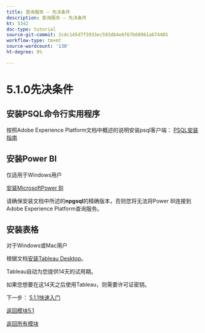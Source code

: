 ```yaml
---
title: 查询服务 — 先决条件
description: 查询服务 — 先决条件
kt: 5342
doc-type: tutorial
source-git-commit: 2cdc145d7f3933ec593db4e6f67b60961a674405
workflow-type: tm+mt
source-wordcount: '130'
ht-degree: 0%

---
```


# 5.1.0先决条件

## 安装PSQL命令行实用程序

按照Adobe Experience Platform文档中概述的说明安装psql客户端：
[PSQL安装指南](https://experienceleague.adobe.com/docs/experience-platform/query/clients/psql.html)

## 安装Power BI

仅适用于Windows用户

[安装MicrosoftPower BI](https://experienceleague.adobe.com/docs/experience-platform/query/clients/power-bi.html)

请确保安装文档中所述的&#x200B;**npgsql**&#x200B;的精确版本，否则您将无法将Power BI连接到Adobe Experience Platform查询服务。

## 安装表格

对于Windows或Mac用户

根据文档[安装Tableau Desktop](https://experienceleague.adobe.com/docs/experience-platform/query/clients/tableau.html)。

Tableau自动为您提供14天的试用期。

如果您想要在这14天之后使用Tableau，则需要许可证密钥。

下一步： [5.1.1快速入门](./ex1.md)

[返回模块5.1](./query-service.md)

[返回所有模块](../../../overview.md)
